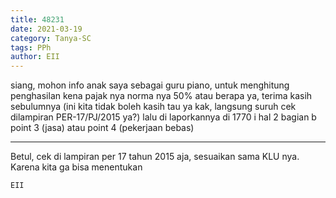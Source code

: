 ```yaml
---
title: 48231
date: 2021-03-19
category: Tanya-SC
tags: PPh
author: EII
---
```


siang, mohon info anak saya sebagai guru piano, untuk menghitung penghasilan kena pajak nya norma nya 50% atau berapa ya, terima kasih sebulumnya (ini kita tidak boleh kasih tau ya kak, langsung suruh cek dilampiran PER-17/PJ/2015 ya?) lalu di laporkannya di 1770 i hal 2 bagian b point 3 (jasa) atau point 4 (pekerjaan bebas)

---

Betul, cek di lampiran per 17 tahun 2015 aja, sesuaikan sama KLU nya. Karena kita ga bisa menentukan

`EII`
